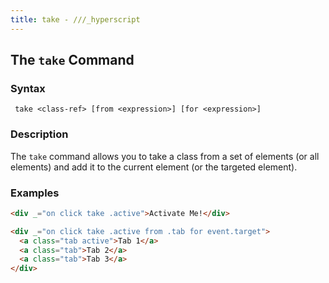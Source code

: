 ```yaml
---
title: take - ///_hyperscript
---
```


## The `take` Command

### Syntax

```ebnf
 take <class-ref> [from <expression>] [for <expression>]
```

### Description

The `take` command allows you to take a class from a set of elements (or all elements) and add it to the current element (or the targeted element).

### Examples

```html
<div _="on click take .active">Activate Me!</div>

<div _="on click take .active from .tab for event.target">
  <a class="tab active">Tab 1</a>
  <a class="tab">Tab 2</a>
  <a class="tab">Tab 3</a>
</div>
```
